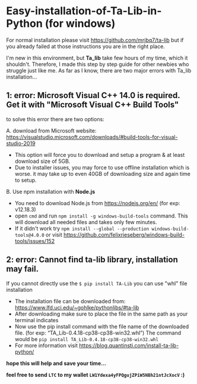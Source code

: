 # Easy-installation-of-Ta-Lib-in-Python (for windows)

For normal installation please visit https://github.com/mrjbq7/ta-lib but if you already failed at those instructions you are in the right place. 

I'm new in this environment, but **Ta_lib** take few hours of my time, which it shouldn't. Therefore, I made this step by step guide for other newbies who struggle just like me. As far as I know, there are two major errors with Ta_lib installation...

## 1: error: Microsoft Visual C++ 14.0 is required. Get it with "Microsoft Visual C++ Build Tools"

to solve this error there are two options:

  A. download from Microsoft website:  https://visualstudio.microsoft.com/downloads/#build-tools-for-visual-studio-2019
  
  - This option will force you to download and setup a program & at least download size of 5GB.
  - Due to installer issues, you may force to use offline installation which is worse. it may take up to even 40GB of downloading size and again time to setup.

  B. Use npm installation with **Node.js** 
  
  - You need to download Node.js from  https://nodejs.org/en/  (for exp: v12.18.3)
  - open `cmd` and run `npm install -g windows-build-tools` command. This will download all needed files and takes only few minutes.
  - If it didn't work try `npm install --global --production windows-build-tools@4.0.0` or visit https://github.com/felixrieseberg/windows-build-tools/issues/152

## 2: error: Cannot find ta-lib library, installation may fail.

If you cannot directly use the `$ pip install TA-Lib` you can use "whl" file installation

  - The installation file can be downloaded from: https://www.lfd.uci.edu/~gohlke/pythonlibs/#ta-lib
  - After downloading make sure to place the file in the same path as your terminal indicates
  - Now use the pip install command with the file name of the downloaded file. (for exp: “TA_Lib-0.4.18-cp38-cp38-win32.whl”) The command would be `pip install TA_Lib-0.4.18-cp38-cp38-win32.whl`
  - For more information visit https://blog.quantinsti.com/install-ta-lib-python/
  
  
  **hope this will help and save your time...**
  
  **feel free to send `LTC` to my wallet `LW1Ydexa4yFPQgujZPiW5NBh21ntJcXocV` :)** 
  
  
